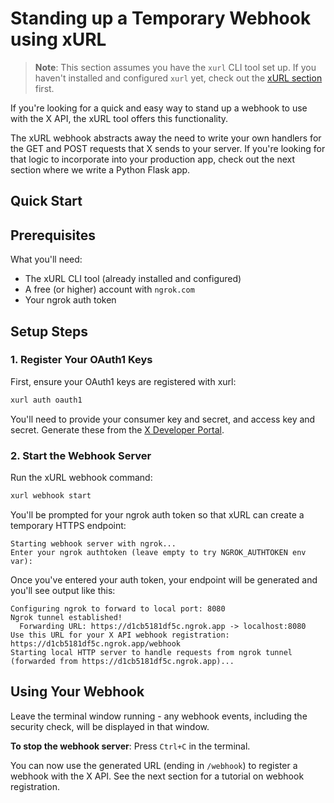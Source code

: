 # Standing up a Temporary Webhook using xURL

> **Note**: This section assumes you have the `xurl` CLI tool set up. If you haven't installed and configured `xurl` yet, check out the [xURL section](../../1_tools/1_xurl/xurl.md) first.

If you're looking for a quick and easy way to stand up a webhook to use with the X API, the xURL tool offers this functionality.

The xURL webhook abstracts away the need to write your own handlers for the GET and POST requests that X sends to your server. If you're looking for that logic to incorporate into your production app, check out the next section where we write a Python Flask app.

## Quick Start

## Prerequisites

What you'll need:
- The xURL CLI tool (already installed and configured)
- A free (or higher) account with `ngrok.com`
- Your ngrok auth token

## Setup Steps

### 1. Register Your OAuth1 Keys

First, ensure your OAuth1 keys are registered with xurl:

```bash
xurl auth oauth1
```

You'll need to provide your consumer key and secret, and access key and secret. Generate these from the [X Developer Portal](https://developer.x.com).

### 2. Start the Webhook Server

Run the xURL webhook command:

```bash
xurl webhook start
```

You'll be prompted for your ngrok auth token so that xURL can create a temporary HTTPS endpoint:

```
Starting webhook server with ngrok...
Enter your ngrok authtoken (leave empty to try NGROK_AUTHTOKEN env var):
```

Once you've entered your auth token, your endpoint will be generated and you'll see output like this:

```
Configuring ngrok to forward to local port: 8080
Ngrok tunnel established!
  Forwarding URL: https://d1cb5181df5c.ngrok.app -> localhost:8080
Use this URL for your X API webhook registration: https://d1cb5181df5c.ngrok.app/webhook
Starting local HTTP server to handle requests from ngrok tunnel (forwarded from https://d1cb5181df5c.ngrok.app)...
```

## Using Your Webhook

Leave the terminal window running - any webhook events, including the security check, will be displayed in that window.

**To stop the webhook server**: Press `Ctrl+C` in the terminal.

You can now use the generated URL (ending in `/webhook`) to register a webhook with the X API. See the next section for a tutorial on webhook registration.
